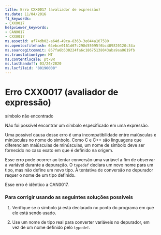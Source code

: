 ```yaml
---
title: Erro CXX0017 (avaliador de expressão)
ms.date: 11/04/2016
f1_keywords:
- CXX0017
helpviewer_keywords:
- CAN0017
- CXX0017
ms.assetid: af74db02-a64d-49ca-8363-3e044a107580
ms.openlocfilehash: 64ebce0161d67c298d55095f6bc409820120c34a
ms.sourcegitcommit: 857fa6b530224fa6c18675138043aba9aa0619fb
ms.translationtype: MT
ms.contentlocale: pt-BR
ms.lasthandoff: 03/24/2020
ms.locfileid: "80196008"
---
```

# <a name="expression-evaluator-error-cxx0017"></a>Erro CXX0017 (avaliador de expressão)

símbolo não encontrado

Não foi possível encontrar um símbolo especificado em uma expressão.

Uma possível causa desse erro é uma incompatibilidade entre maiúsculas e minúsculas no nome do símbolo. Como C e C++ são linguagens que diferenciam maiúsculas de minúsculas, um nome de símbolo deve ser fornecido no caso exato em que é definido na origem.

Esse erro pode ocorrer ao tentar conversão uma variável a fim de observar a variável durante a depuração. O `typedef` declara um novo nome para um tipo, mas não define um novo tipo. A tentativa de conversão no depurador requer o nome de um tipo definido.

Esse erro é idêntico a CAN0017.

### <a name="to-fix-by-using-the-following-possible-solutions"></a>Para corrigir usando as seguintes soluções possíveis

1. Verifique se o símbolo já está declarado no ponto do programa em que ele está sendo usado.

1. Use um nome de tipo real para converter variáveis no depurador, em vez de um nome definido pelo `typedef`.
